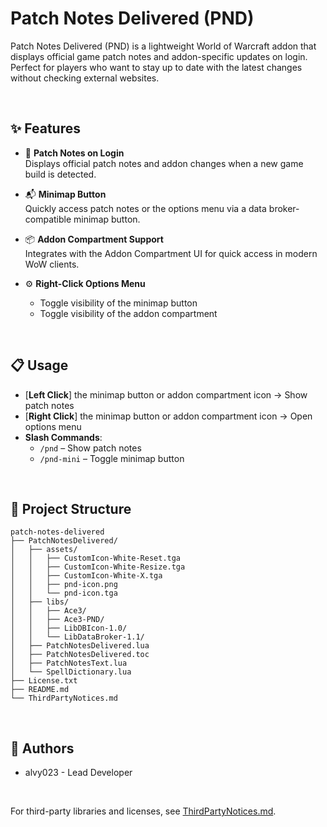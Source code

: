 # Patch Notes Delivered (PND)

Patch Notes Delivered (PND) is a lightweight World of Warcraft addon that displays official game patch notes and addon-specific updates on login. Perfect for players who want to stay up to date with the latest changes without checking external websites.

<br>

## ✨ Features

- 📌 **Patch Notes on Login**  
  Displays official patch notes and addon changes when a new game build is detected.

- 📬 **Minimap Button**  
  Quickly access patch notes or the options menu via a data broker-compatible minimap button.

- 📦 **Addon Compartment Support**  
  Integrates with the Addon Compartment UI for quick access in modern WoW clients.

- ⚙️ **Right-Click Options Menu**  
  - Toggle visibility of the minimap button  
  - Toggle visibility of the addon compartment

<br>

## 📋 Usage

- [**Left Click**] the minimap button or addon compartment icon -> Show patch notes  
- [**Right Click**] the minimap button or addon compartment icon -> Open options menu  
- **Slash Commands**:
  - `/pnd` – Show patch notes  
  - `/pnd-mini` – Toggle minimap button  

<br>

## 📁 Project Structure
```
patch-notes-delivered
├── PatchNotesDelivered/
│   ├── assets/
│   │   ├── CustomIcon-White-Reset.tga
│   │   ├── CustomIcon-White-Resize.tga
│   │   ├── CustomIcon-White-X.tga
│   │   ├── pnd-icon.png
│   │   └── pnd-icon.tga
│   ├── libs/
│   │   ├── Ace3/
│   │   ├── Ace3-PND/
│   │   ├── LibDBIcon-1.0/
│   │   └── LibDataBroker-1.1/
│   ├── PatchNotesDelivered.lua
│   ├── PatchNotesDelivered.toc
│   ├── PatchNotesText.lua
│   └── SpellDictionary.lua
├── License.txt
├── README.md
└── ThirdPartyNotices.md
```

<br>

## 🧑 Authors
- alvy023 - Lead Developer

<br>

For third-party libraries and licenses, see [ThirdPartyNotices.md](./ThirdPartyNotices.md).
